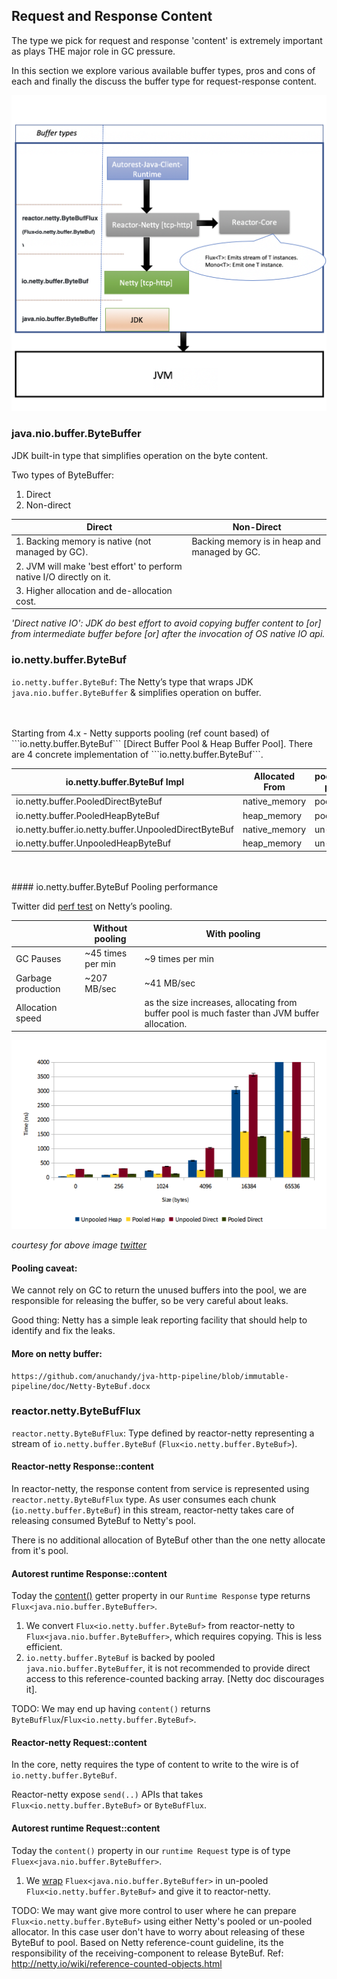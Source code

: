 
## Request and Response Content


The type we pick for request and response 'content' is 	extremely important as plays THE major role in GC pressure.

In this section we explore various available buffer types, pros and cons of each and finally the discuss the buffer type for request-response content. 

![alt text](https://github.com/anuchandy/jva-http-pipeline/blob/immutable-pipeline/doc/BufferTypes_vs_TransportLayers.png)

### java.nio.buffer.ByteBuffer

JDK built-in type that simplifies operation on the byte content.

Two types of ByteBuffer:

  1. Direct 
  2. Non-direct
    
 | Direct  | Non-Direct |
 | ------------- | ------------- |
 | 1. Backing memory is native (not managed by GC).    | Backing memory is in heap and managed by GC.  |
 | 2. JVM will make 'best effort' to perform native I/O directly on it. |   |
 | 3. Higher allocation and de-allocation cost.     |   |
 

*'Direct native IO': JDK do best effort to avoid copying buffer content to [or] from intermediate buffer before [or] after the invocation of OS native IO api.*


### io.netty.buffer.ByteBuf


`io.netty.buffer.ByteBuf`: The Netty’s type that wraps JDK ```java.nio.buffer.ByteBuffer``` & simplifies operation on buffer.

<br/>
<br/>
Starting from 4.x - Netty supports pooling (ref count based) of ```io.netty.buffer.ByteBuf``` [Direct Buffer Pool & Heap Buffer Pool]. 
There are 4 concrete implementation of ```io.netty.buffer.ByteBuf```.

| io.netty.buffer.ByteBuf Impl | Allocated From | pooled/un-pooled |
|------|--------------- |--------------- |
|io.netty.buffer.PooledDirectByteBuf | native_memory | pooled
|io.netty.buffer.PooledHeapByteBuf  | heap_memory | pooled
|io.netty.buffer.io.netty.buffer.UnpooledDirectByteBuf  | native_memory | un-pooled
|io.netty.buffer.UnpooledHeapByteBuf  | heap_memory | un-pooled


<br/>
<br/>
#### io.netty.buffer.ByteBuf Pooling performance

Twitter did [perf test](https://blog.twitter.com/engineering/en_us/a/2013/netty-4-at-twitter-reduced-gc-overhead.html) on Netty’s pooling.

 |  | Without pooling | With pooling |
 |------|--------------- | --------------- |
 |GC Pauses| ~45 times per min | ~9 times per min |
 |Garbage production| ~207 MB/sec | ~41 MB/sec |
 |Allocation speed | | as the size increases, allocating from buffer pool is much faster than JVM buffer allocation.  |
 
![alt text](https://github.com/anuchandy/jva-http-pipeline/blob/immutable-pipeline/doc/netty_4_at_twitterreducedgcoverhead95.thumb.1280.1280.png)

*courtesy for above image [twitter](https://blog.twitter.com/engineering/en_us/a/2013/netty-4-at-twitter-reduced-gc-overhead.html)*

#### Pooling caveat: 
    
We cannot rely on GC to return the unused buffers into the pool, we are responsible for releasing the buffer, so be very careful about leaks.

Good thing: Netty has a simple leak reporting facility that should help to identify and fix the leaks.

#### More on netty buffer: 
    https://github.com/anuchandy/jva-http-pipeline/blob/immutable-pipeline/doc/Netty-ByteBuf.docx

### reactor.netty.ByteBufFlux

```reactor.netty.ByteBufFlux```: Type defined by reactor-netty representing a stream of `io.netty.buffer.ByteBuf` (`Flux<io.netty.buffer.ByteBuf>`).

#### Reactor-netty Response::content

In reactor-netty, the response content from service is represented using `reactor.netty.ByteBufFlux` type. As user consumes each chunk (`io.netty.buffer.ByteBuf`) in this stream, reactor-netty takes care of releasing consumed ByteBuf to Netty's pool.

There is no additional allocation of ByteBuf other than the one netty allocate from it's pool.

#### Autorest runtime Response::content

Today the [content()](https://github.com/Azure/autorest-clientruntime-for-java/blob/996c7b706875293858e91a1f1a14330334bc88b9/client-runtime/src/main/java/com/microsoft/rest/v3/http/NettyClient.java#L120) getter property in our `Runtime Response` type returns `Flux<java.nio.buffer.ByteBuffer>`.

1. We convert `Flux<io.netty.buffer.ByteBuf>` from reactor-netty to `Flux<java.nio.buffer.ByteBuffer>`, which requires copying. This is less efficient. 
2. `io.netty.buffer.ByteBuf` is backed by pooled `java.nio.buffer.ByteBuffer`, it is not recommended to provide direct access to this reference-counted backing array. [Netty doc discourages it].


TODO: We may end up having `content()` returns `ByteBufFlux`/`Flux<io.netty.buffer.ByteBuf>`.
 
#### Reactor-netty Request::content

In the core, netty requires the type of content to write to the wire is of `io.netty.buffer.ByteBuf`.

Reactor-netty expose `send(..)` APIs that takes `Flux<io.netty.buffer.ByteBuf>` or `ByteBufFlux`.

#### Autorest runtime Request::content

Today the `content()` property in our `runtime Request` type is of type `Fluex<java.nio.buffer.ByteBuffer>`.

1. We [wrap](https://github.com/Azure/autorest-clientruntime-for-java/blob/996c7b706875293858e91a1f1a14330334bc88b9/client-runtime/src/main/java/com/microsoft/rest/v3/http/NettyClient.java#L86) `Fluex<java.nio.buffer.ByteBuffer>` in un-pooled `Flux<io.netty.buffer.ByteBuf>` and give it to reactor-netty.

TODO: We may want give more control to user where he can prepare `Flux<io.netty.buffer.ByteBuf>` using either Netty's pooled or un-pooled allocator.
In this case user don't have to worry about releasing of these ByteBuf to pool. 
Based on Netty reference-count guideline, its the responsibility of the receiving-component to release ByteBuf.
Ref: http://netty.io/wiki/reference-counted-objects.html


 






